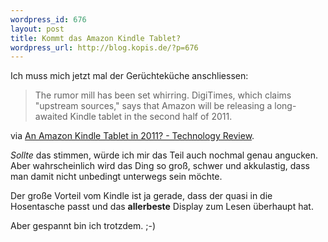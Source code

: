 ```yaml
--- 
wordpress_id: 676
layout: post
title: Kommt das Amazon Kindle Tablet?
wordpress_url: http://blog.kopis.de/?p=676
---
```

Ich muss mich jetzt mal der Gerüchteküche anschliessen:

<blockquote>The rumor mill has been set whirring. DigiTimes, which claims "upstream sources," says that Amazon will be releasing a long-awaited Kindle tablet in the second half of 2011.</blockquote>
via <a href="http://www.technologyreview.com/blog/guest/26739/?p1=blogs">An Amazon Kindle Tablet in 2011? - Technology Review</a>.

<em>Sollte</em> das stimmen, würde ich mir das Teil auch nochmal genau angucken. Aber wahrscheinlich wird das Ding so groß, schwer und akkulastig, dass man damit nicht unbedingt unterwegs sein möchte.

Der große Vorteil vom Kindle ist ja gerade, dass der quasi in die Hosentasche passt und das <strong>allerbeste</strong> Display zum Lesen überhaupt hat.

Aber gespannt bin ich trotzdem. ;-)
